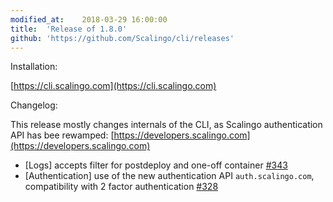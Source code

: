 ```yaml
---
modified_at:	2018-03-29 16:00:00
title:	'Release of 1.8.0'
github: 'https://github.com/Scalingo/cli/releases'
---
```


Installation:

[https://cli.scalingo.com](https://cli.scalingo.com)

Changelog:

This release mostly changes internals of the CLI, as Scalingo authentication API has bee rewamped: [https://developers.scalingo.com](https://developers.scalingo.com)

* [Logs] accepts filter for postdeploy and one-off container [#343](https://github.com/Scalingo/cli/pull/343)
* [Authentication] use of the new authentication API `auth.scalingo.com`, compatibility with 2 factor authentication [#328](https://github.com/Scalingo/cli/pull/328)
